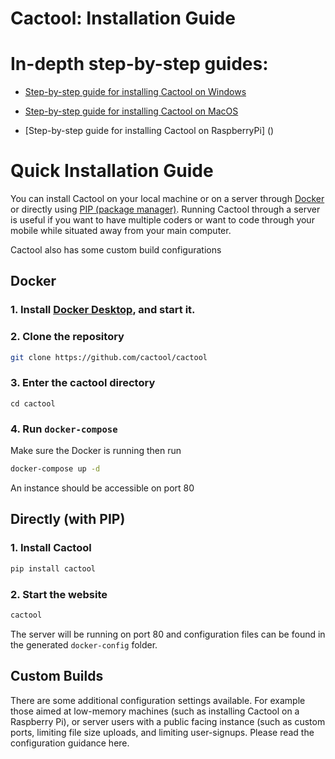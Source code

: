 # Cactool: Installation Guide


#  In-depth step-by-step guides:

- [Step-by-step guide for installing Cactool on Windows]()

- [Step-by-step guide for installing Cactool on MacOS]()

- [Step-by-step guide for installing Cactool on RaspberryPi] ()

# Quick Installation Guide

You can install Cactool on your local machine or on a server through [Docker](https://www.docker.com/) or directly using [PIP (package manager)](https://pip.pypa.io/en/stable/). Running Cactool through a server is useful if you want to have multiple coders or want to code through your mobile while situated away from your main computer. 

Cactool also has some custom build configurations

## Docker

### 1. Install [Docker Desktop](https://www.docker.com/products/docker-desktop), and start it. 

### 2. Clone the repository

```bash
git clone https://github.com/cactool/cactool
```

### 3. Enter the cactool directory

```
cd cactool
```

### 4. Run `docker-compose`

Make sure the Docker is running then run

```bash
docker-compose up -d
```

An instance should be accessible on port 80

## Directly (with PIP)

### 1. Install Cactool

```bash
pip install cactool
```

### 2. Start the website

```bash
cactool
```

The server will be running on port 80 and configuration files can be found in the generated `docker-config` folder.


## Custom Builds
There are some additional configuration settings available. For example those aimed at low-memory machines (such as installing Cactool on a Raspberry Pi), or server users with a public facing instance (such as custom ports, limiting file size uploads, and limiting user-signups. Please read the configuration guidance here.




